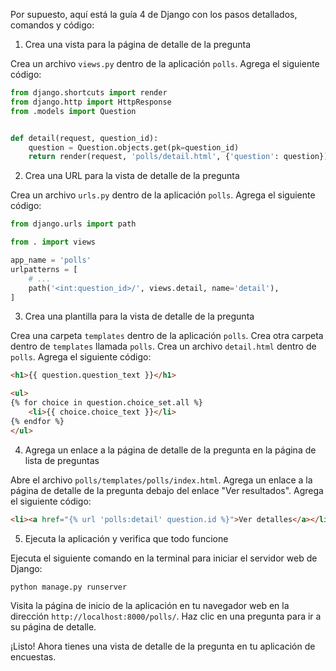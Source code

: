 Por supuesto, aquí está la guía 4 de Django con los pasos detallados, comandos y código:

1. Crea una vista para la página de detalle de la pregunta

Crea un archivo `views.py` dentro de la aplicación `polls`. Agrega el siguiente código:

```python
from django.shortcuts import render
from django.http import HttpResponse
from .models import Question


def detail(request, question_id):
    question = Question.objects.get(pk=question_id)
    return render(request, 'polls/detail.html', {'question': question})
```

2. Crea una URL para la vista de detalle de la pregunta

Crea un archivo `urls.py` dentro de la aplicación `polls`. Agrega el siguiente código:

```python
from django.urls import path

from . import views

app_name = 'polls'
urlpatterns = [
    # ...
    path('<int:question_id>/', views.detail, name='detail'),
]
```

3. Crea una plantilla para la vista de detalle de la pregunta

Crea una carpeta `templates` dentro de la aplicación `polls`. Crea otra carpeta dentro de `templates` llamada `polls`. Crea un archivo `detail.html` dentro de `polls`. Agrega el siguiente código:

```html
<h1>{{ question.question_text }}</h1>

<ul>
{% for choice in question.choice_set.all %}
    <li>{{ choice.choice_text }}</li>
{% endfor %}
</ul>
```

4. Agrega un enlace a la página de detalle de la pregunta en la página de lista de preguntas

Abre el archivo `polls/templates/polls/index.html`. Agrega un enlace a la página de detalle de la pregunta debajo del enlace "Ver resultados". Agrega el siguiente código:

```html
<li><a href="{% url 'polls:detail' question.id %}">Ver detalles</a></li>
```

5. Ejecuta la aplicación y verifica que todo funcione

Ejecuta el siguiente comando en la terminal para iniciar el servidor web de Django:

```
python manage.py runserver
```

Visita la página de inicio de la aplicación en tu navegador web en la dirección `http://localhost:8000/polls/`. Haz clic en una pregunta para ir a su página de detalle.

¡Listo! Ahora tienes una vista de detalle de la pregunta en tu aplicación de encuestas.